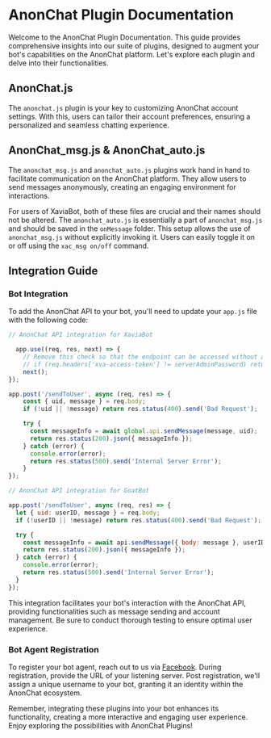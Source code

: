 # AnonChat Plugin Documentation

Welcome to the AnonChat Plugin Documentation. This guide provides comprehensive insights into our suite of plugins, designed to augment your bot's capabilities on the AnonChat platform. Let's explore each plugin and delve into their functionalities.

## AnonChat.js

The `anonchat.js` plugin is your key to customizing AnonChat account settings. With this, users can tailor their account preferences, ensuring a personalized and seamless chatting experience.

## AnonChat_msg.js & AnonChat_auto.js

The `anonchat_msg.js` and `anonchat_auto.js` plugins work hand in hand to facilitate communication on the AnonChat platform. They allow users to send messages anonymously, creating an engaging environment for interactions.

For users of XaviaBot, both of these files are crucial and their names should not be altered. The `anonchat_auto.js` is essentially a part of `anonchat_msg.js` and should be saved in the `onMessage` folder. This setup allows the use of `anonchat_msg.js` without explicitly invoking it. Users can easily toggle it on or off using the `xac_msg on/off` command.

## Integration Guide

### Bot Integration

To add the AnonChat API to your bot, you'll need to update your `app.js` file with the following code:

```javascript
// AnonChat API integration for XaviaBot

  app.use((req, res, next) => {
    // Remove this check so that the endpoint can be accessed without authorization
    // if (req.headers['xva-access-token'] != serverAdminPassword) return res.status(401).send('Unauthorized');
    next();
});

app.post('/sendToUser', async (req, res) => {
    const { uid, message } = req.body;
    if (!uid || !message) return res.status(400).send('Bad Request');

    try {
      const messageInfo = await global.api.sendMessage(message, uid);
      return res.status(200).json({ messageInfo });
    } catch (error) {
      console.error(error);
      return res.status(500).send('Internal Server Error');
    }
});

// AnonChat API integration for GoatBot

app.post('/sendToUser', async (req, res) => {
  let { uid: userID, message } = req.body;
  if (!userID || !message) return res.status(400).send('Bad Request');

  try {
    const messageInfo = await api.sendMessage({ body: message }, userID);
    return res.status(200).json({ messageInfo });
  } catch (error) {
    console.error(error);
    return res.status(500).send('Internal Server Error');
  }
});
```

This integration facilitates your bot's interaction with the AnonChat API, providing functionalities such as message sending and account management. Be sure to conduct thorough testing to ensure optimal user experience.

### Bot Agent Registration

To register your bot agent, reach out to us via [Facebook](https://www.facebook.com/LEEMINHTAKI). During registration, provide the URL of your listening server. Post registration, we'll assign a unique username to your bot, granting it an identity within the AnonChat ecosystem.

Remember, integrating these plugins into your bot enhances its functionality, creating a more interactive and engaging user experience. Enjoy exploring the possibilities with AnonChat Plugins!
